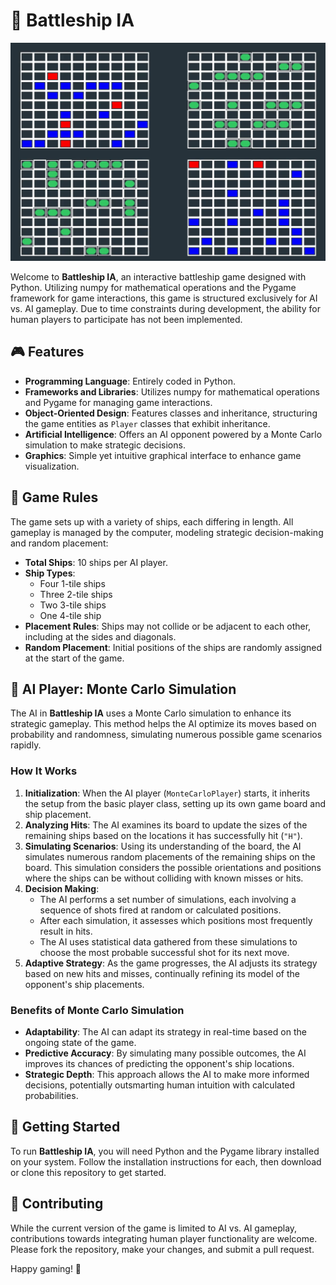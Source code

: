 # 🚢 Battleship IA

![Descripción del GIF](./img/created_gif.gif)

Welcome to **Battleship IA**, an interactive battleship game designed with Python. Utilizing numpy for mathematical operations and the Pygame framework for game interactions, this game is structured exclusively for AI vs. AI gameplay. Due to time constraints during development, the ability for human players to participate has not been implemented.

## 🎮 Features

- **Programming Language**: Entirely coded in Python.
- **Frameworks and Libraries**: Utilizes numpy for mathematical operations and Pygame for managing game interactions.
- **Object-Oriented Design**: Features classes and inheritance, structuring the game entities as `Player` classes that exhibit inheritance.
- **Artificial Intelligence**: Offers an AI opponent powered by a Monte Carlo simulation to make strategic decisions.
- **Graphics**: Simple yet intuitive graphical interface to enhance game visualization.

## 📐 Game Rules

The game sets up with a variety of ships, each differing in length. All gameplay is managed by the computer, modeling strategic decision-making and random placement:

- **Total Ships**: 10 ships per AI player.
- **Ship Types**:
  - Four 1-tile ships
  - Three 2-tile ships
  - Two 3-tile ships
  - One 4-tile ship
- **Placement Rules**: Ships may not collide or be adjacent to each other, including at the sides and diagonals.
- **Random Placement**: Initial positions of the ships are randomly assigned at the start of the game.

## 🧠 AI Player: Monte Carlo Simulation

The AI in **Battleship IA** uses a Monte Carlo simulation to enhance its strategic gameplay. This method helps the AI optimize its moves based on probability and randomness, simulating numerous possible game scenarios rapidly.

### How It Works

1. **Initialization**: When the AI player (`MonteCarloPlayer`) starts, it inherits the setup from the basic player class, setting up its own game board and ship placement.
2. **Analyzing Hits**: The AI examines its board to update the sizes of the remaining ships based on the locations it has successfully hit (`"H"`).
3. **Simulating Scenarios**: Using its understanding of the board, the AI simulates numerous random placements of the remaining ships on the board. This simulation considers the possible orientations and positions where the ships can be without colliding with known misses or hits.
4. **Decision Making**:
   - The AI performs a set number of simulations, each involving a sequence of shots fired at random or calculated positions.
   - After each simulation, it assesses which positions most frequently result in hits.
   - The AI uses statistical data gathered from these simulations to choose the most probable successful shot for its next move.
5. **Adaptive Strategy**: As the game progresses, the AI adjusts its strategy based on new hits and misses, continually refining its model of the opponent's ship placements.

### Benefits of Monte Carlo Simulation

- **Adaptability**: The AI can adapt its strategy in real-time based on the ongoing state of the game.
- **Predictive Accuracy**: By simulating many possible outcomes, the AI improves its chances of predicting the opponent's ship locations.
- **Strategic Depth**: This approach allows the AI to make more informed decisions, potentially outsmarting human intuition with calculated probabilities.

## 🚀 Getting Started

To run **Battleship IA**, you will need Python and the Pygame library installed on your system. Follow the installation instructions for each, then download or clone this repository to get started.

## 🤝 Contributing

While the current version of the game is limited to AI vs. AI gameplay, contributions towards integrating human player functionality are welcome. Please fork the repository, make your changes, and submit a pull request.

Happy gaming! 🎉

